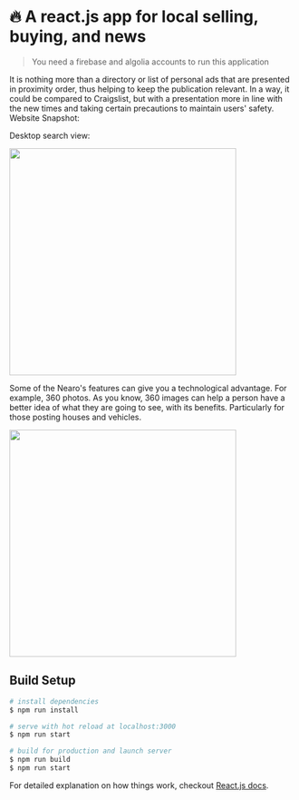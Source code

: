 # 🔥 A react.js app for local selling, buying, and news

> You need a firebase and algolia accounts to run this application

It is nothing more than a directory or list of personal ads that are presented in proximity order, thus helping to keep the publication relevant. In a way, it could be compared to Craigslist, but with a presentation more in line with the new times and taking certain precautions to maintain users' safety.
Website Snapshot:

Desktop search view:

<img src="https://github.com/psanders/nearo/blob/master/public/images/desktop_search.gif" width="400" alt=""/>

Some of the Nearo's features can give you a technological advantage. For example, 360 photos. As you know, 360 images can help a person have a better idea of what they are going to see, with its benefits. Particularly for those posting houses and vehicles.

<img src="https://github.com/psanders/nearo/blob/master/public/images/mobile_item_view.gif" width="400" alt=""/>

## Build Setup

``` bash
# install dependencies
$ npm run install

# serve with hot reload at localhost:3000
$ npm run start

# build for production and launch server
$ npm run build
$ npm run start
```

For detailed explanation on how things work, checkout [React.js docs](https://reactjs.org/).

